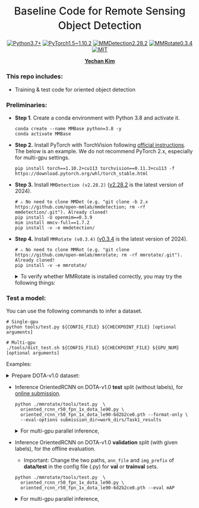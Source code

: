 <h1 align="center" style="font-weight: 500; line-height: 1.4;">
  Baseline Code for Remote Sensing Object Detection
</h1>

<p align="center">
  <a href="#"><img alt="Python3.7+" src="https://img.shields.io/badge/Python-3.7+-blue?logo=python&logoColor=white"></a>
  <a href="#"><img alt="PyTorch1.5~1.10.2" src="https://img.shields.io/badge/PyTorch-≥1.5, ≤1.10-orange?logo=pytorch&logoColor=white"></a>
  <a href="#"><img alt="MMDetection2.28.2" src="https://img.shields.io/badge/MMDetection-2.28.2-red?logo=mmlab&logoColor=white"></a>
  <a href="#"><img alt="MMRotate0.3.4" src="https://img.shields.io/badge/MMRotate-0.3.4-hotpink?logo=mmlab&logoColor=white"></a>
  <a href="#"><img alt="MIT" src="https://img.shields.io/badge/License-MIT-green?logo=MIT"></a>
</p>

<p align="center">
  <b><a href="https://github.com/unique-chan">Yechan Kim</a></b> 
</p>

### This repo includes:
* Training & test code for oriented object detection

### Preliminaries:


* **Step 1**. Create a conda environment with Python 3.8 and activate it.
    ~~~shell
    conda create --name MMBase python=3.8 -y
    conda activate MMBase
    ~~~

* **Step 2.** Install PyTorch with TorchVision following [official instructions](https://pytorch.org/get-started/locally/). The below is an example. We do not recommend PyTorch 2.x, especially for multi-gpu settings.
    ~~~shell
    pip install torch==1.10.2+cu113 torchvision==0.11.3+cu113 -f https://download.pytorch.org/whl/torch_stable.html  
    ~~~

* **Step 3.** Install `MMDetection (v2.28.2)` ([v2.28.2](https://mmdetection.readthedocs.io/en/v2.28.2/) is the latest version of 2024).
    ~~~shell
    # ⚠️ No need to clone MMDet (e.g. "git clone -b 2.x https://github.com/open-mmlab/mmdetection; rm -rf mmdetection/.git"). Already cloned! 
    pip install -U openmim==0.3.9
    mim install mmcv-full==1.7.2
    pip install -v -e mmdetection/
    ~~~

* **Step 4.** Install `MMRotate (v0.3.4)` ([v0.3.4](https://mmrotate.readthedocs.io/en/v0.3.4/) is the latest version of 2024). 
    ~~~shell
    # ⚠️ No need to clone MMRot (e.g. "git clone https://github.com/open-mmlab/mmrotate; rm -rf mmrotate/.git"). Already cloned!
    pip install -v -e mmrotate/
    ~~~

    <details>
      <summary> To verify whether MMRotate is installed correctly, you may try the following things: </summary>
    
    * Download config and checkpoint files.
        ~~~shell
        mim download mmrotate --config oriented_rcnn_r50_fpn_1x_dota_le90 --dest .
        ~~~
    * Verify the inference demo.
        ~~~shell
        python mmrotate/demo/image_demo.py \
        mmrotate/demo/demo.jpg oriented_rcnn_r50_fpn_1x_dota_le90.py \
        oriented_rcnn_r50_fpn_1x_dota_le90-6d2b2ce0.pth --out-file result.jpg
        ~~~
    * If **result.jpg** is generated correctly, it means that the environment is set up properly.
    </details>

### Test a model:
You can use the following commands to infer a dataset.
~~~shell
# Single-gpu
python tools/test.py ${CONFIG_FILE} ${CHECKPOINT_FILE} [optional arguments]

# Multi-gpu
./tools/dist_test.sh ${CONFIG_FILE} ${CHECKPOINT_FILE} ${GPU_NUM} [optional arguments]
~~~

Examples:
<details>
  <summary> Prepare DOTA-v1.0 dataset: </summary>

  * Go to the [official site](https://captain-whu.github.io/DOTA/dataset.html) and download training, validation, test sets (via GoogleDrive). 
  * Create a directory named `data` under **MMDetRotBase2024** and a directory named `DOTA` under **data**.
  * Move `train`, `val`, `test` directories into `data/DOTA`.
  * Run the following code to unzip compressed images and labels in each subdirectory. (Tip: For DOTA-v1.5, unzip **labelTxt-v1.5** instead for all splits!)
    ~~~shell
    # For train,
    cd data/DOTA/train/images
    unzip part1.zip -d temp1; mv temp1/images/* .
    unzip part2.zip -d temp2; mv temp2/images/* .
    unzip part3.zip -d temp3; mv temp3/images/* .
    rm -rf 1 temp1 temp2 temp3 part1.zip part2.zip part3.zip
    cd ..
    mkdir labelTxt
    unzip labelTxt-v1.0/labelTxt.zip -d labelTxt
    cd ../../..
    ~~~
    
    ~~~shell
    # For val,
    cd data/DOTA/val/images
    unzip part1.zip -d temp1; mv temp1/images/* .
    rm -rf temp1 part1.zip
    cd ..
    mkdir labelTxt
    unzip labelTxt-v1.0/labelTxt.zip -d labelTxt
    cd ../../..
    ~~~
    
    ~~~shell
    # For test,
    cd data/DOTA/test
    mkdir images
    unzip part1.zip -d temp1; mv temp1/images/* images/.
    unzip part2.zip -d temp2; mv temp2/images/* images/.
    rm -rf temp1 temp2 part1.zip part2.zip
    cd ../../..
    ~~~

  * Then, run the following codes to crop the images into 1024x1024 patches with an overlap of 200:
    ~~~shell
    pip install shapely
    ~~~

    ~~~shell
    python mmrotate/tools/data/dota/split/img_split.py --base-json \
      mmrotate/tools/data/dota/split/split_configs/ss_trainval.json
    ~~~ 
    ~~~shell
    python mmrotate/tools/data/dota/split/img_split.py --base-json \
      mmrotate/tools/data/dota/split/split_configs/ss_test.json
    ~~~ 
    
    ~~~shell
    mv data/split_ss_dota data/split_1024_dota1_0
    ~~~
    
</details>

* Inference OrientedRCNN on DOTA-v1.0 **test** split (without labels), for [online submission](https://captain-whu.github.io/DOTA/evaluation.html).
    ~~~shell
    python ./mmrotate/tools/test.py  \
      oriented_rcnn_r50_fpn_1x_dota_le90.py \
      oriented_rcnn_r50_fpn_1x_dota_le90-6d2b2ce0.pth --format-only \
      --eval-options submission_dir=work_dirs/Task1_results 
    ~~~
  <details>
      <summary> For multi-gpu parallel inference, </summary>
  
  ~~~shell
  mmrotate/tools/dist_test.sh  \
    oriented_rcnn_r50_fpn_1x_dota_le90.py \
    oriented_rcnn_r50_fpn_1x_dota_le90-6d2b2ce0.pth 1 --format-only \
    --eval-options submission_dir=work_dirs/Task1_results
  ~~~
    </details>


* Inference OrientedRCNN on DOTA-v1.0 **validation** split (with given labels), for the offline evaluation.
  * Important: Change the two paths, `ann_file` and `img_prefix` of **data/test** in the config file (.py) for **val** or **trainval** sets.
   ~~~shell
   python ./mmrotate/tools/test.py  \
     oriented_rcnn_r50_fpn_1x_dota_le90.py \
     oriented_rcnn_r50_fpn_1x_dota_le90-6d2b2ce0.pth --eval mAP
   ~~~
  <details>
      <summary> For multi-gpu parallel inference, </summary>
  
  ~~~shell
  mmrotate/tools/dist_test.sh  \
    oriented_rcnn_r50_fpn_1x_dota_le90.py \
    oriented_rcnn_r50_fpn_1x_dota_le90-6d2b2ce0.pth 1 --eval mAP
  ~~~
    </details>


